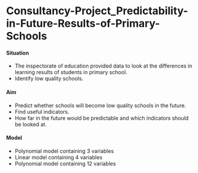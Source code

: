 # Consultancy-Project_Predictability-in-Future-Results-of-Primary-Schools

#### Situation
+ The inspectorate of education provided data to look at the differences in learning results of students in primary school. 
+ Identify low quality schools.

#### Aim
+ Predict whether schools will become low quality schools in the future. 
+ Find useful indicators.
+ How far in the future would be predictable and which indicators should be looked at.

#### Model
+ Polynomial model containing 3 variables
+ Linear model containing 4 variables
+ Polynomial model containing 12 variables
